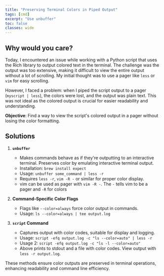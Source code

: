 ```yaml
---
title: "Preserving Terminal Colors in Piped Output"
tags: [cmd]
excerpt: "Use unbuffer"
toc: false
classes: wide
---
```


## Why would you care?

Today, I encountered an issue while working with a Python script that uses the Rich library to output colored text in the terminal. The challenge was the output was too extensive, making it difficult to view the entire output without a lot of scrolling. My initial thought was to use a pager like `less` or `vim` for easy scrolling.

However, I faced a problem: when I piped the script output to a pager (`myscript | less`), the colors were lost, and the output was plain text. This was not ideal as the colored output is crucial for easier readability and understanding.

**Objective**: Find a way to view the script's colored output in a pager without losing the color formatting.

## Solutions

1. **`unbuffer`**
   - Makes commands behave as if they're outputting to an interactive terminal. Preserves color by emulating interactive terminal output.
   - Installation: `brew install expect`
   - Usage: `unbuffer some_command | less -r`
   - Requires `less -r`, `vim -R -` or similar for proper color display.
   - vim can be used as pager with `vim -R -`. The `-` tells vim to be a pager and `-R`  for colors

2. **Command-Specific Color Flags**
   - Flags like `--color=always` force color output in commands.
   - Usage: `ls --color=always | tee output.log`

3. **`script` Command**
   - Captures output with color codes, suitable for display and logging.
   - Usage: `script -efq output.log -c "ls --color=auto" | less -r`
   - Usage 2: `script -efq output.log -c "ls -l --color=auto"`
   - Above prints to stdout and a file with color codes. View output with `less -r output.log`.

These methods ensure color outputs are preserved in terminal operations, enhancing readability and command line efficiency.
